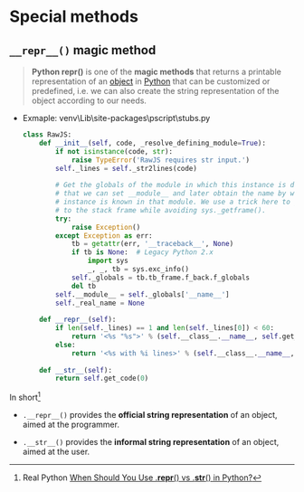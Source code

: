 

# Special methods 

## `__repr__()` magic method

> **Python __repr__()** is one of the **magic methods** that returns a printable representation of an [object](https://www.geeksforgeeks.org/object-oriented-programming-in-python-set-1-class-and-its-members/) in [Python](https://www.geeksforgeeks.org/python-programming-language/) that can be customized or predefined, i.e. we can also create the string representation of the object according to our needs.

* Exmaple: venv\Lib\site-packages\pscript\stubs.py

  ```python
  class RawJS:    
      def __init__(self, code, _resolve_defining_module=True):
          if not isinstance(code, str):
              raise TypeError('RawJS requires str input.')
          self._lines = self._str2lines(code)
          
          # Get the globals of the module in which this instance is defined, so
          # that we can set __module__ and later obtain the name by which this 
          # instance is known in that module. We use a trick here to get access
          # to the stack frame while avoiding sys._getframe().
          try:
              raise Exception()
          except Exception as err:
              tb = getattr(err, '__traceback__', None)
              if tb is None:  # Legacy Python 2.x
                  import sys
                  _, _, tb = sys.exc_info()
              self._globals = tb.tb_frame.f_back.f_globals
              del tb
          self.__module__ = self._globals['__name__']
          self._real_name = None
      
      def __repr__(self):
          if len(self._lines) == 1 and len(self._lines[0]) < 60:
              return '<%s "%s">' % (self.__class__.__name__, self.get_code(0))
          else:
              return '<%s with %i lines>' % (self.__class__.__name__, len(self._lines))
      
      def __str__(self):
          return self.get_code(0)
  ```

In short[^1]
* `.__repr__()` provides the **official string representation** of an object, aimed at the programmer.

* `.__str__()` provides the **informal string representation** of an object, aimed at the user.





[^1]: Real Python [When Should You Use .__repr__() vs .__str__() in Python?](https://realpython.com/python-repr-vs-str/#in-short-use-__repr__-for-programmers-vs-__str__-for-users)